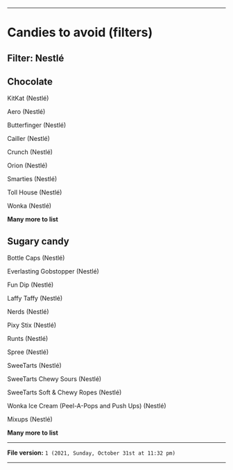 
***

# Candies to avoid (filters)

## Filter: Nestlé

## Chocolate

KitKat (Nestlé)

Aero (Nestlé)

Butterfinger (Nestlé)

Cailler (Nestlé)

Crunch (Nestlé)

Orion (Nestlé)

Smarties (Nestlé)

Toll House (Nestlé)

Wonka (Nestlé)

**Many more to list**

## Sugary candy

Bottle Caps (Nestlé)

Everlasting Gobstopper (Nestlé)

Fun Dip (Nestlé)

Laffy Taffy (Nestlé)

Nerds (Nestlé)

Pixy Stix (Nestlé)

Runts (Nestlé)

Spree (Nestlé)

SweeTarts (Nestlé)

SweeTarts Chewy Sours (Nestlé)

SweeTarts Soft & Chewy Ropes (Nestlé)

Wonka Ice Cream (Peel-A-Pops and Push Ups) (Nestlé)

Mixups (Nestlé)

**Many more to list**

***

**File version:** `1 (2021, Sunday, October 31st at 11:32 pm)`

***
